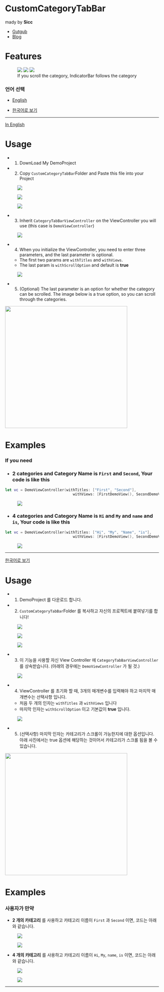 # CustomCategoryTabBar

mady by **Sicc**
* [Gutgub](https://github.com/changSic)
* [Blog](https://changsic.github.io/)

# Features
<figure class="third">
<img src="/assets/ViewSwipe.gif">
<img src="/assets/CategoryTap.gif">
<img src="/assets/CategoryScrollingWithIndicatorBar.gif">
<figcaption>If you scroll the category, IndicatorBar follows the category</figcaption>
</figure>


### 언어 선택
* [English](#eng)

* [한국어로 보기](#kor)

---

<a href="#eng">In English</a>

# Usage
* 1. DownLoad My DemoProject

* 2. Copy `CustomCategoryTabBar`Folder and Paste this file into your Project
<figure>
<a href="/assets/CategoryTabBarPath1.png">
<img src="/assets/CategoryTabBarPath1.png">
</a>
</figure>
<figure>
<a href="/assets/CategoryTabBarPath2.png">
<img src="/assets/CategoryTabBarPath2.png">
</a>
</figure>
<figure>
<a href="/assets/CustomCategoryTabBarFolder.png">
<img src="/assets/CustomCategoryTabBarFolder.png">
</a>
</figure>


* 3. Inherit `CategoryTabBarViewController` on the ViewController you will use
(this case is `DemoViewController`)
<figure>
<a href="/assets/InheritCategoryTabBarVC.png">
<img src="/assets/InheritCategoryTabBarVC.png">
</a>
</figure>

* 4. When you initialize the ViewController, you need to enter three parameters, and the last parameter is optional.
  * The first two params are `withTitles` and `withViews`.
  * The last param is `withScrollOption` and default is **true**
<figure>
<a href="/assets/CategoryTabBarInit.png">
<img src="/assets/CategoryTabBarInit.png">
</a>
</figure>

* 5. (Optional) The last parameter is an option for whether the category can be scrolled.
The image below is a true option, so you can scroll through the categories.
<img src="/assets/CategoryScrollingWithIndicatorBar.gif" height = 400>


# Examples

### If you need
* ### 2 categories and Category Name is `First` and `Second`, Your code is like this

~~~ swift
let vc = DemoViewController(withTitles: ["First", "Second"],
                               withViews: [FirstDemoView(), SecondDemoView()])
~~~

<figure>
<a href="/assets/CategoryNumIs2.gif">
<img src="/assets/CategoryNumIs2.gif">
</a>
</figure>

* ### 4 categories and Category Name is `Hi` and `My` and `name` and `is`, Your code is like this
~~~ swift
let vc = DemoViewController(withTitles: ["Hi", "My", "Name", "is"],
                               withViews: [FirstDemoView(), SecondDemoView(), ThirdDemoView(), FourthDemoView()])
~~~
<figure>
<a href="/assets/CategoryNumIs4.gif">
<img src="/assets/CategoryNumIs4.gif">
</a>
</figure>

---

<a href="#kor">한국어로 보기</a>
# Usage
* 1. DemoProject 를 다운로드 합니다.

* 2. `CustomCategoryTabBar`Folder 를 복사하고 자신의 프로젝트에 붙여넣기를 합니다!
<figure>
<a href="/assets/CategoryTabBarPath1.png">
<img src="/assets/CategoryTabBarPath1.png">
</a>
</figure>
<figure>
<a href="/assets/CategoryTabBarPath2.png">
<img src="/assets/CategoryTabBarPath2.png">
</a>
</figure>
<figure>
<a href="/assets/CustomCategoryTabBarFolder.png">
<img src="/assets/CustomCategoryTabBarFolder.png">
</a>
</figure>


* 3. 이 기능을 사용할 자신  View Controller 에 `CategoryTabBarViewController` 를 상속받습니다. (아래의 경우에는 `DemoViewController` 가 될 것.)
<figure>
<a href="/assets/InheritCategoryTabBarVC.png">
<img src="/assets/InheritCategoryTabBarVC.png">
</a>
</figure>

* 4. ViewController 를 초기화 할 때, 3개의 매개변수를 입력해야 하고 마지막 매개변수는 선택사항 입니다.
  * 처음 두 개의 인자는 `withTitles` 과 `withViews` 입니다
  * 마지막 인자는 `withScrollOption` 이고 기본값이 **true** 입니다.
<figure>
<a href="/assets/CategoryTabBarInit.png">
<img src="/assets/CategoryTabBarInit.png">
</a>
</figure>

* 5. (선택사항) 마지막 인자는 카테고리가 스크롤이 가능한지에 대한 옵션입니다. 아래 사진에서는 true 옵션에 해당하는 것이어서 카테고리가 스크롤 됨을 볼 수 있습니다.
<img src="/assets/CategoryScrollingWithIndicatorBar.gif" height = 400>



# Examples

### 사용자가 만약
* **2 개의 카테고리** 를 사용하고 카테고리 이름이 `First` 과 `Second` 이면, 코드는 아래와 같습니다.
<figure>
<a href="/assets/categoryCodeDemo1.png">
<img src="/assets/categoryCodeDemo1.png">
</a>
</figure>
<figure>
<a href="/assets/CategoryNumIs2.gif">
<img src="/assets/CategoryNumIs2.gif">
</a>
</figure>

* **4 개의 카테고리** 를 사용하고 카테고리 이름이 `Hi`, `My`, `name`,  `is` 이면, 코드는 아래와 같습니다.
<figure>
<a href="/assets/categoryCodeDemo2.png">
<img src="/assets/categoryCodeDemo2.png">
</a>
</figure>
<figure>
<a href="/assets/CategoryNumIs4.gif">
<img src="/assets/CategoryNumIs4.gif">
</a>
</figure>

---

